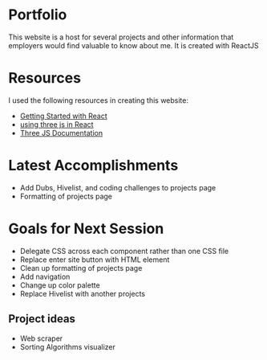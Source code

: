 ﻿# Portfolio

This website is a host for several projects and other information that employers would find valuable to know about me. It is created with ReactJS

# Resources

I used the following resources in creating this website:
 - [Getting Started with React](https://facebook.github.io/create-react-app/docs/getting-started)
 - [using three js in React](https://medium.com/@colesayershapiro/using-three-js-in-react-6cb71e87bdf4)
 - [Three JS Documentation](https://threejs.org/docs/index.html#manual/en/introduction/Creating-a-scene)

# Latest Accomplishments
- Add Dubs, Hivelist, and coding challenges to projects page
- Formatting of projects page 

# Goals for Next Session
- Delegate CSS across each component rather than one CSS file
- Replace enter site button with HTML element
- Clean up formatting of projects page
- Add navigation 
- Change up color palette
- Replace Hivelist with another projects

## Project ideas
 - Web scraper
 - Sorting Algorithms visualizer
